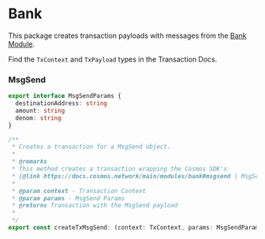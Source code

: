 # Bank

This package creates transaction payloads with messages from the [Bank Module](https://docs.cosmos.network/main/modules/bank).

Find the `TxContext` and `TxPayload` types in the Transaction Docs.

### MsgSend

```ts
export interface MsgSendParams {
  destinationAddress: string
  amount: string
  denom: string
}

/**
 * Creates a transaction for a MsgSend object.
 *
 * @remarks
 * This method creates a transaction wrapping the Cosmos SDK's
 * {@link https://docs.cosmos.network/main/modules/bank#msgsend | MsgSend}
 *
 * @param context - Transaction Context
 * @param params - MsgSend Params
 * @returns Transaction with the MsgSend payload
 *
 */
export const createTxMsgSend: (context: TxContext, params: MsgSendParams): TxPayload
```
